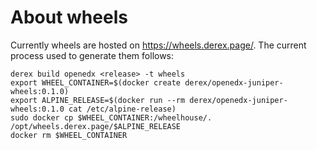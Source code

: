 # About wheels

Currently wheels are hosted on https://wheels.derex.page/.
The current process used to generate them follows:

```
derex build openedx <release> -t wheels
export WHEEL_CONTAINER=$(docker create derex/openedx-juniper-wheels:0.1.0)
export ALPINE_RELEASE=$(docker run --rm derex/openedx-juniper-wheels:0.1.0 cat /etc/alpine-release)
sudo docker cp $WHEEL_CONTAINER:/wheelhouse/. /opt/wheels.derex.page/$ALPINE_RELEASE
docker rm $WHEEL_CONTAINER
```
